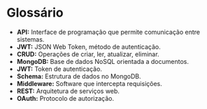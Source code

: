 # Glossário

- **API:** Interface de programação que permite comunicação entre sistemas.
- **JWT:** JSON Web Token, método de autenticação.
- **CRUD:** Operações de criar, ler, atualizar, eliminar.
- **MongoDB:** Base de dados NoSQL orientada a documentos.
- **JWT:** Token de autenticação.
- **Schema:** Estrutura de dados no MongoDB.
- **Middleware:** Software que intercepta requisições.
- **REST:** Arquitetura de serviços web.
- **OAuth:** Protocolo de autorização.
